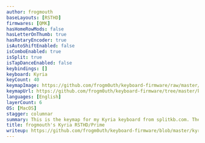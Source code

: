 ```yaml
---
author: frogmouth
baseLayouts: [RSTHD]
firmwares: [QMK]
hasHomeRowMods: false
hasLetterOnThumb: true
hasRotaryEncoder: true
isAutoShiftEnabled: false
isComboEnabled: true
isSplit: true
isTapDanceEnabled: false
keybindings: []
keyboard: Kyria
keyCount: 40
keymapImage: https://github.com/frogm0uth/keyboard-firmware/raw/master/kyria-rsthd-prime/docs/images/kyria-rsthd-prime-alpha.png
keymapUrl: https://github.com/frogm0uth/keyboard-firmware/tree/master/kyria-rsthd-prime
languages: [English]
layerCount: 6
OS: [MacOS]
stagger: columnar
summary: This is the keymap for my Kyria keyboard from splitkb.com. The alpha layout is originally based on RSTHD but it's been modified to minimize usage of the inner index column. Features in the code include runtime switching between Mac/Windows/Linux shortcuts and a custom implementation of "comborolls".
title: frogmouth's Kyria RSTHD/Prime
writeup: https://github.com/frogm0uth/keyboard-firmware/blob/master/kyria-rsthd-prime/README.md
---
```


